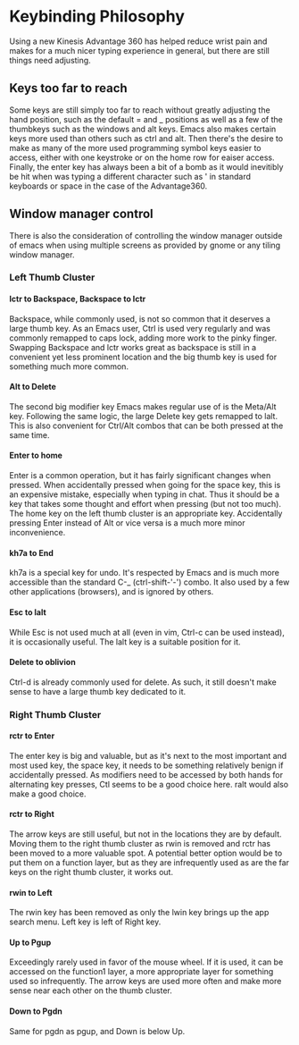# Keybinding Philosophy

Using a new Kinesis Advantage 360 has helped reduce wrist pain and
makes for a much nicer typing experience in general, but there are
still things need adjusting.

## Keys too far to reach

Some keys are still simply too far to reach without greatly adjusting
the hand position, such as the default = and _ positions as well as a
few of the thumbkeys such as the windows and alt keys. Emacs also
makes certain keys more used than others such as ctrl and alt. Then
there's the desire to make as many of the more used programming symbol
keys easier to access, either with one keystroke or on the home row
for eaiser access. Finally, the enter key has always been a bit of a
bomb as it would inevitibly be hit when was typing a different
character such as ' in standard keyboards or space in the case of the
Advantage360.

## Window manager control

There is also the consideration of controlling the window manager
outside of emacs when using multiple screens as provided by gnome or
any tiling window manager.


### Left Thumb Cluster

#### lctr to Backspace, Backspace to lctr

Backspace, while commonly used, is not so common that it deserves a
large thumb key. As an Emacs user, Ctrl is used very regularly and was
commonly remapped to caps lock, adding more work to the pinky
finger. Swapping Backspace and lctr works great as backspace is still
in a convenient yet less prominent location and the big thumb key is
used for something much more common.

#### Alt to Delete

The second big modifier key Emacs makes regular use of is the Meta/Alt
key. Following the same logic, the large Delete key gets remapped to
lalt. This is also convenient for Ctrl/Alt combos that can be both
pressed at the same time.

#### Enter to home

Enter is a common operation, but it has fairly significant changes
when pressed. When accidentally pressed when going for the space key,
this is an expensive mistake, especially when typing in chat. Thus it
should be a key that takes some thought and effort when pressing (but
not too much).  The home key on the left thumb cluster is an
appropriate key. Accidentally pressing Enter instead of Alt or vice
versa is a much more minor inconvenience.

#### kh7a to End

kh7a is a special key for undo. It's respected by Emacs and is much
more accessible than the standard C-_ (ctrl-shift-'-') combo. It also
used by a few other applications (browsers), and is ignored by others.

#### Esc to lalt

While Esc is not used much at all (even in vim, Ctrl-c can be used
instead), it is occasionally useful. The lalt key is a suitable
position for it.

#### Delete to oblivion

Ctrl-d is already commonly used for delete. As such, it still doesn't
make sense to have a large thumb key dedicated to it.

### Right Thumb Cluster

#### rctr to Enter

The enter key is big and valuable, but as it's next to the most
important and most used key, the space key, it needs to be something
relatively benign if accidentally pressed. As modifiers need to be
accessed by both hands for alternating key presses, Ctl seems to be a
good choice here. ralt would also make a good choice.

#### rctr to Right

The arrow keys are still useful, but not in the locations they are by
default. Moving them to the right thumb cluster as rwin is removed and
rctr has been moved to a more valuable spot. A potential better option
would be to put them on a function layer, but as they are infrequently
used as are the far keys on the right thumb cluster, it works out.

#### rwin to Left

The rwin key has been removed as only the lwin key brings up the app
search menu. Left key is left of Right key.

#### Up to Pgup

Exceedingly rarely used in favor of the mouse wheel. If it is used, it
can be accessed on the function1 layer, a more appropriate layer for
something used so infrequently. The arrow keys are used more often and
make more sense near each other on the thumb cluster.

#### Down to Pgdn

Same for pgdn as pgup, and Down is below Up.


